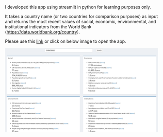 I developed this app using streamlit in python for learning purposes only.

It takes a country name (or two countries for comparison purposes) as input and returns the most recent values of social, economic, environmental, and institutional indicators from the World Bank (https://data.worldbank.org/country).

Please use this [link](https://wb-indicators.streamlit.app) or click on below image to open the app.

[![](img/main-view.png)](https://wb-indicators.streamlit.app)

<!-- 
[![](img/main-view.png)](https://connect.posit.cloud/Fahim-Ahmad/content/01913688-1267-b4fb-77e8-1a43f09ef202)
-->
